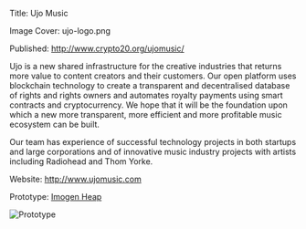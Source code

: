 Title: Ujo Music

Image Cover: ujo-logo.png

Published: http://www.crypto20.org/ujomusic/

Ujo is a new shared infrastructure for the creative industries that returns more value to content creators and their customers. Our open platform uses blockchain technology to create a transparent and decentralised database of rights and rights owners and automates royalty payments using smart contracts and cryptocurrency. We hope that it will be the foundation upon which a new more transparent, more efficient and more profitable music ecosystem can be built.
 
Our team has experience of successful technology projects in both startups and large corporations and of innovative music industry projects with artists including Radiohead and Thom Yorke.

Website: http://www.ujomusic.com

Prototype: [Imogen Heap](https://alpha.ujomusic.com/#/imogen_heap/tiny_human/tiny_human)

![Prototype](/content/images/2015/10/ImogenHeap-1.PNG)